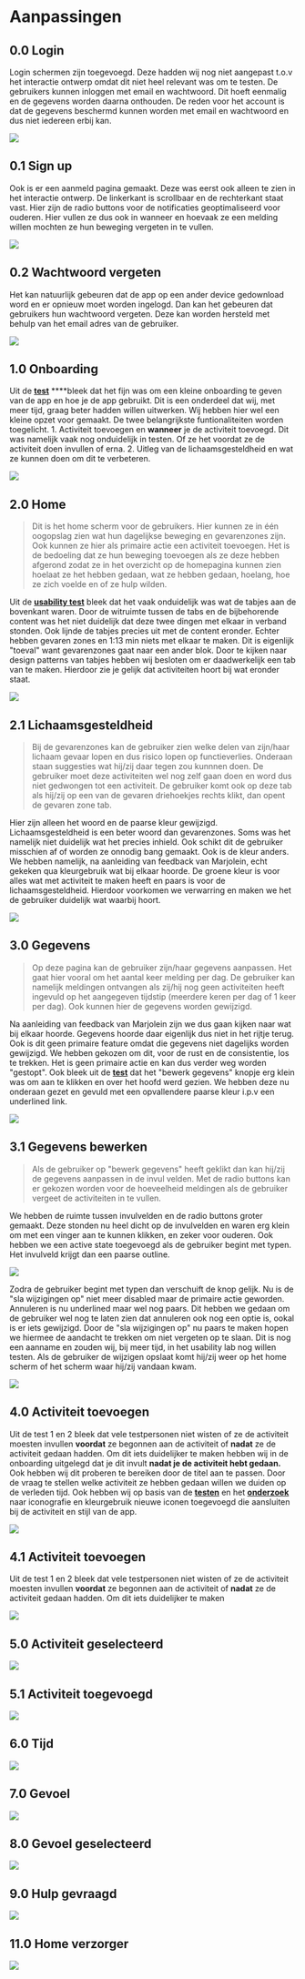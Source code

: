 # Aanpassingen

## 0.0 Login

Login schermen zijn toegevoegd. Deze hadden wij nog niet aangepast t.o.v het interactie ontwerp omdat dit niet heel relevant was om te testen. De gebruikers kunnen inloggen met email en wachtwoord. Dit hoeft eenmalig en de gegevens worden daarna onthouden. De reden voor het account is dat de gegevens beschermd kunnen worden met email en wachtwoord en dus niet iedereen erbij kan.

![](../../.gitbook/assets/0.0-login.png)

## 0.1 Sign up

Ook is er een aanmeld pagina gemaakt. Deze was eerst ook alleen te zien in het interactie ontwerp. De linkerkant is scrollbaar en de rechterkant staat vast. Hier zijn de radio buttons voor de notificaties geoptimaliseerd voor ouderen. Hier vullen ze dus ook in wanneer en hoevaak ze een melding willen mochten ze hun beweging vergeten in te vullen. 

![](../../.gitbook/assets/0.1-sign-up.png)

## 0.2 Wachtwoord vergeten

Het kan natuurlijk gebeuren dat de app op een ander device gedownload word en er opnieuw moet worden ingelogd. Dan kan het gebeuren dat gebruikers hun wachtwoord vergeten. Deze kan worden hersteld met behulp van het email adres van de gebruiker. 

![](../../.gitbook/assets/0.0-login-copy.png)

## 1.0 Onboarding

Uit de [**test**](../high-fi-prototype-1.0/test.md) ****bleek dat het fijn was om een kleine onboarding te geven van de app en hoe je de app gebruikt. Dit is een onderdeel dat wij, met meer tijd, graag beter hadden willen uitwerken. Wij hebben hier wel een kleine opzet voor gemaakt. De twee belangrijkste funtionaliteiten worden toegelicht. 1. Activiteit toevoegen en **wanneer** je de activiteit toevoegd. Dit was namelijk vaak nog onduidelijk in testen. Of ze het voordat ze de activiteit doen invullen of erna. 2. Uitleg van de lichaamsgesteldheid en wat ze kunnen doen om dit te verbeteren. 

![](../../.gitbook/assets/0.0-login-copy-2.png)

## 2.0 Home

> Dit is het home scherm voor de gebruikers. Hier kunnen ze in één oogopslag zien wat hun dagelijkse beweging en gevarenzones zijn. Ook kunnen ze hier als primaire actie een activiteit toevoegen. Het is de bedoeling dat ze hun beweging toevoegen als ze deze hebben afgerond zodat ze in het overzicht op de homepagina kunnen zien hoelaat ze het hebben gedaan, wat ze hebben gedaan, hoelang, hoe ze zich voelde en of ze hulp wilden.

Uit de [**usability test**](../high-fi-prototype-1.0/usability-testing/) bleek dat het vaak onduidelijk was wat de tabjes aan de bovenkant waren. Door de witruimte tussen de tabs en de bijbehorende content was het niet duidelijk dat deze twee dingen met elkaar in verband stonden. Ook lijnde de tabjes precies uit met de content eronder. Echter hebben gevaren zones en 1:13 min niets met elkaar te maken. Dit is eigenlijk "toeval" want gevarenzones gaat naar een ander blok. Door te kijken naar design patterns van tabjes hebben wij besloten om er daadwerkelijk een tab van te maken. Hierdoor zie je gelijk dat activiteiten hoort bij wat eronder staat.

![](../../.gitbook/assets/screenshot-2019-01-18-at-12.35.39.png)

## 2.1 Lichaamsgesteldheid

> Bij de gevarenzones kan de gebruiker zien welke delen van zijn/haar lichaam gevaar lopen en dus risico lopen op functieverlies. Onderaan staan suggesties wat hij/zij daar tegen zou kunnnen doen. De gebruiker moet deze activiteiten wel nog zelf gaan doen en word dus niet gedwongen tot een activiteit. De gebruiker komt ook op deze tab als hij/zij op een van de gevaren driehoekjes rechts klikt, dan opent de gevaren zone tab.

Hier zijn alleen het woord en de paarse kleur gewijzigd. Lichaamsgesteldheid is een beter woord dan gevarenzones. Soms was het namelijk niet duidelijk wat het precies inhield. Ook schikt dit de gebruiker misschien af of worden ze onnodig bang gemaakt. Ook is de kleur anders. We hebben namelijk, na aanleiding van feedback van Marjolein, echt gekeken qua kleurgebruik wat bij elkaar hoorde. De groene kleur is voor alles wat met activiteit te maken heeft en paars is voor de lichaamsgesteldheid. Hierdoor voorkomen we verwarring en maken we het de gebruiker duidelijk wat waarbij hoort.

![](../../.gitbook/assets/screenshot-2019-01-18-at-12.36.10.png)

## 3.0 Gegevens

> Op deze pagina kan de gebruiker zijn/haar gegevens aanpassen. Het gaat hier vooral om het aantal keer melding per dag. De gebruiker kan namelijk meldingen ontvangen als zij/hij nog geen activiteiten heeft ingevuld op het aangegeven tijdstip \(meerdere keren per dag of 1 keer per dag\). Ook kunnen hier de gegevens worden gewijzigd.

Na aanleiding van feedback van Marjolein zijn we dus gaan kijken naar wat bij elkaar hoorde. Gegevens hoorde daar eigenlijk dus niet in het rijtje terug. Ook is dit geen primaire feature omdat die gegevens niet dagelijks worden gewijzigd. We hebben gekozen om dit, voor de rust en de consistentie, los te trekken. Het is geen primaire actie en kan dus verder weg worden "gestopt". Ook bleek uit de [**test**](../high-fi-prototype-1.0/test.md) dat het "bewerk gegevens" knopje erg klein was om aan te klikken en over het hoofd werd gezien. We hebben deze nu onderaan gezet en gevuld met een opvallendere paarse kleur i.p.v een underlined link. 

![](../../.gitbook/assets/screenshot-2019-01-18-at-12.36.42.png)

## 3.1 Gegevens bewerken

> Als de gebruiker op "bewerk gegevens" heeft geklikt dan kan hij/zij de gegevens aanpassen in de invul velden. Met de radio buttons kan er gekozen worden voor de hoeveelheid meldingen als de gebruiker vergeet de activiteiten in te vullen.

We hebben de ruimte tussen invulvelden en de radio buttons groter gemaakt. Deze stonden nu heel dicht op de invulvelden en waren erg klein om met een vinger aan te kunnen klikken, en zeker voor ouderen. Ook hebben we een active state toegevoegd als de gebruiker begint met typen. Het invulveld krijgt dan een paarse outline. 

![](../../.gitbook/assets/screenshot-2019-01-18-at-12.37.36.png)

Zodra de gebruiker begint met typen dan verschuift de knop gelijk. Nu is de "sla wijzigingen op" niet meer disabled maar de primaire actie geworden. Annuleren is nu underlined maar wel nog paars. Dit hebben we gedaan om de gebruiker wel nog te laten zien dat annuleren ook nog een optie is, ookal is er iets gewijzigd. Door de "sla wijzigingen op" nu paars te maken hopen we hiermee de aandacht te trekken om niet vergeten op te slaan. Dit is nog een aanname en zouden wij, bij meer tijd, in het usability lab nog willen testen. Als de gebruiker de wijzigen opslaat komt hij/zij weer op het home scherm of het scherm waar hij/zij vandaan kwam.

![](../../.gitbook/assets/3.2-gegevens-edited.png)

## 4.0 Activiteit toevoegen

Uit de test 1 en 2 bleek dat vele testpersonen niet wisten of ze de activiteit moesten invullen **voordat** ze begonnen aan de activiteit of **nadat** ze de activiteit gedaan hadden. Om dit iets duidelijker te maken hebben wij in de onboarding uitgelegd dat je dit invult **nadat je de activiteit hebt gedaan.** Ook hebben wij dit proberen te bereiken door de titel aan te passen. Door de vraag te stellen welke activiteit ze hebben gedaan willen we duiden op de verleden tijd. Ook hebben wij op basis van de [**testen**](../methods/style-test.md) en het [**onderzoek**](../../analyse/onderzoeksvragen/oudere-vriendelijke-ui.md) naar iconografie en kleurgebruik nieuwe iconen toegevoegd die aansluiten bij de activiteit en stijl van de app. 

![](../../.gitbook/assets/screenshot-2019-01-18-at-12.39.38.png)

## 4.1 Activiteit toevoegen

Uit de test 1 en 2 bleek dat vele testpersonen niet wisten of ze de activiteit moesten invullen **voordat** ze begonnen aan de activiteit of **nadat** ze de activiteit gedaan hadden. Om dit iets duidelijker te maken

![](../../.gitbook/assets/screenshot-2019-01-18-at-12.39.38.png)

## 5.0 Activiteit geselecteerd

![](../../.gitbook/assets/screenshot-2019-01-18-at-14.16.25%20%281%29.png)

## 5.1 Activiteit toegevoegd

![](../../.gitbook/assets/screenshot-2019-01-18-at-14.19.15.png)

## 6.0 Tijd 

![](../../.gitbook/assets/screenshot-2019-01-18-at-12.43.06.png)

## 7.0 Gevoel

![](../../.gitbook/assets/screenshot-2019-01-18-at-13.55.27.png)

## 8.0 Gevoel geselecteerd 

![](../../.gitbook/assets/screenshot-2019-01-18-at-13.55.46.png)

## 9.0 Hulp gevraagd

![](../../.gitbook/assets/screenshot-2019-01-18-at-12.46.23.png)

## 11.0 Home verzorger

![](../../.gitbook/assets/screenshot-2019-01-18-at-12.47.28.png)

